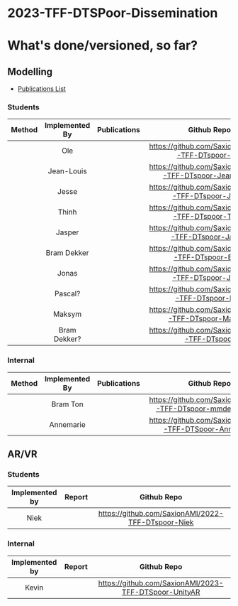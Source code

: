 # 2023-TFF-DTSPoor-Dissemination

# What's done/versioned, so far?

## Modelling
- [Publications List](https://github.com/SaxionAMI/2023-TFF-DTSPoor-Dissemination/blob/main/studentassignments.md)
### Students
|Method|Implemented By|Publications|Github Repo|Status|
|:---:|:---:|:---:|:---:|:---:|
||Ole||https://github.com/SaxionAMI/2023-TFF-DTspoor-Ole||
||Jean-Louis||https://github.com/SaxionAMI/2023-TFF-DTspoor-Jean-Louis||
||Jesse||https://github.com/SaxionAMI/2023-TFF-DTspoor-Jesse||
||Thinh||https://github.com/SaxionAMI/2023-TFF-DTspoor-Thinh||
||Jasper||https://github.com/SaxionAMI/2023-TFF-DTspoor-Jasper||
||Bram Dekker||https://github.com/SaxionAMI/2023-TFF-DTspoor-Bram||
||Jonas||https://github.com/SaxionAMI/2023-TFF-DTspoor-Jonas||
||Pascal?||https://github.com/SaxionAMI/2022-TFF-DTspoor-BDT||
||Maksym||https://github.com/SaxionAMI/2022-TFF-DTspoor-Maksym||
||Bram Dekker?||https://github.com/SaxionAMI/2022-TFF-DTspoor|Can be removed|

### Internal
|Method|Implemented By|Publications|Github Repo|
|:---:|:---:|:---:|:---:|
||Bram Ton||https://github.com/SaxionAMI/2022-TFF-DTspoor-mmdetection3d|
||Annemarie||https://github.com/SaxionAMI/2023-TFF-DTSpoor-Annemarie|

## AR/VR

### Students
|Implemented by|Report|Github Repo|
|:---:|:---:|:---:|
|Niek||https://github.com/SaxionAMI/2022-TFF-DTspoor-Niek|

### Internal
|Implemented by|Report|Github Repo|
|:---:|:---:|:---:|
|Kevin||https://github.com/SaxionAMI/2023-TFF-DTSpoor-UnityAR|
